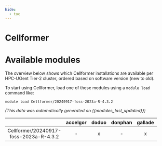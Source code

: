 ```yaml
---
hide:
  - toc
---
```


Cellformer
==========

# Available modules


The overview below shows which Cellformer installations are available per HPC-UGent Tier-2 cluster, ordered based on software version (new to old).

To start using Cellformer, load one of these modules using a `module load` command like:

```shell
module load Cellformer/20240917-foss-2023a-R-4.3.2
```

*(This data was automatically generated on {{modules_last_updated}})*

| |accelgor|doduo|donphan|gallade|joltik|litleo|shinx|
| :---: | :---: | :---: | :---: | :---: | :---: | :---: | :---: |
|Cellformer/20240917-foss-2023a-R-4.3.2|-|x|-|x|-|x|x|
